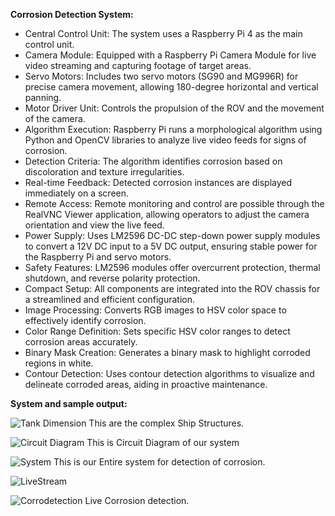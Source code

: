 **Corrosion Detection System:**
- Central Control Unit: The system uses a Raspberry Pi 4 as the main control unit.
- Camera Module: Equipped with a Raspberry Pi Camera Module for live video streaming and capturing footage of target areas.
- Servo Motors: Includes two servo motors (SG90 and MG996R) for precise camera movement, allowing 180-degree horizontal and vertical panning.
- Motor Driver Unit: Controls the propulsion of the ROV and the movement of the camera.
- Algorithm Execution: Raspberry Pi runs a morphological algorithm using Python and OpenCV libraries to analyze live video feeds for signs of corrosion.
- Detection Criteria: The algorithm identifies corrosion based on discoloration and texture irregularities.
- Real-time Feedback: Detected corrosion instances are displayed immediately on a screen.
- Remote Access: Remote monitoring and control are possible through the RealVNC Viewer application, allowing operators to adjust the camera orientation and view the live feed.
- Power Supply: Uses LM2596 DC-DC step-down power supply modules to convert a 12V DC input to a 5V DC output, ensuring stable power for the Raspberry Pi and servo motors.
- Safety Features: LM2596 modules offer overcurrent protection, thermal shutdown, and reverse polarity protection.
- Compact Setup: All components are integrated into the ROV chassis for a streamlined and efficient configuration.
- Image Processing: Converts RGB images to HSV color space to effectively identify corrosion.
- Color Range Definition: Sets specific HSV color ranges to detect corrosion areas accurately.
- Binary Mask Creation: Generates a binary mask to highlight corroded regions in white.
- Contour Detection: Uses contour detection algorithms to visualize and delineate corroded areas, aiding in proactive maintenance.

**System and sample output:**

![Tank Dimension](https://github.com/prahulk46a/CoroVision/assets/98529455/b751c1c5-4d2e-4312-a011-fe4e6277b10e)
This are the complex Ship Structures.

![Circuit Diagram](https://github.com/prahulk46a/CoroVision/assets/98529455/67358d89-1896-4c55-8005-88590beea93f)
This is Circuit Diagram of our system

![System](https://github.com/prahulk46a/CoroVision/assets/98529455/f465f292-5c1d-48c1-9df9-24f4d0261c0c)
This is our Entire system for detection of corrosion.

![LiveStream](https://github.com/prahulk46a/CoroVision/assets/98529455/0ac8e7bc-12ee-4274-a721-998c1f289e1b)

![Corrodetection](https://github.com/prahulk46a/CoroVision/assets/98529455/ec701eb5-be63-4f62-bb43-879d2cce3e45)
Live Corrosion detection.

